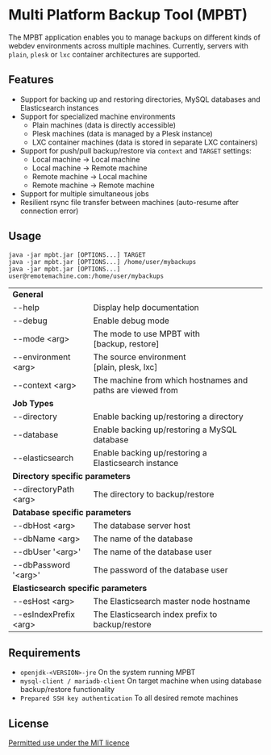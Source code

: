 # Multi Platform Backup Tool (MPBT)

The MPBT application enables you to manage backups on different kinds of webdev environments across multiple machines. Currently, servers with `plain`, `plesk` or `lxc` container architectures are supported.

## Features

- Support for backing up and restoring directories, MySQL databases and Elasticsearch instances
- Support for specialized machine environments
    - Plain machines (data is directly accessible)
    - Plesk machines (data is managed by a Plesk instance)
    - LXC container machines (data is stored in separate LXC containers)
- Support for push/pull backup/restore via `context` and `TARGET` settings:
    - Local machine → Local machine
    - Local machine → Remote machine
    - Remote machine → Local machine
    - Remote machine → Remote machine
- Support for multiple simultaneous jobs
- Resilient rsync file transfer between machines (auto-resume after connection error)

## Usage

```
java -jar mpbt.jar [OPTIONS...] TARGET
java -jar mpbt.jar [OPTIONS...] /home/user/mybackups
java -jar mpbt.jar [OPTIONS...] user@remotemachine.com:/home/user/mybackups
```

<table>
    <tr>
        <td colspan="2"><b>General</b></td>
    </tr>
    <tr>
        <td>--help</td>
        <td>Display help documentation</td>
    </tr>
    <tr>
        <td>--debug</td>
        <td>Enable debug mode</td>
    </tr>
    <tr>
        <td>--mode &lt;arg&gt;</td>
        <td>The mode to use MPBT with<br>[backup, restore]</td>
    </tr>
    <tr>
        <td>--environment &lt;arg&gt;</td>
        <td>The source environment<br>[plain, plesk, lxc]</td>
    </tr>
    <tr>
        <td>--context &lt;arg&gt;</td>
        <td>The machine from which hostnames and paths are viewed from</td>
    </tr>
    <tr>
        <td colspan="2"><b>Job Types</b></td>
    </tr>
    <tr>
        <td>--directory</td>
        <td>Enable backing up/restoring a directory</td>
    </tr>
    <tr>
        <td>--database</td>
        <td>Enable backing up/restoring a MySQL database</td>
    </tr>
    <tr>
        <td>--elasticsearch</td>
        <td>Enable backing up/restoring a Elasticsearch instance</td>
    </tr>
    <tr>
        <td colspan="2"><b>Directory specific parameters</b></td>
    </tr>
    <tr>
        <td>--directoryPath &lt;arg&gt;</td>
        <td>The directory to backup/restore</td>
    </tr>
    <tr>
        <td colspan="2"><b>Database specific parameters</b></td>
    </tr>
    <tr>
        <td>--dbHost &lt;arg&gt;</td>
        <td>The database server host</td>
    </tr>
    <tr>
        <td>--dbName &lt;arg&gt;</td>
        <td>The name of the database</td>
    </tr>
    <tr>
        <td>--dbUser '&lt;arg&gt;'</td>
        <td>The name of the database user</td>
    </tr>
    <tr>
        <td>--dbPassword '&lt;arg&gt;'</td>
        <td>The password of the database user</td>
    </tr>
    <tr>
        <td colspan="2"><b>Elasticsearch specific parameters</b></td>
    </tr>
    <tr>
        <td>--esHost &lt;arg&gt;</td>
        <td>The Elasticsearch master node hostname</td>
    </tr>
    <tr>
        <td>--esIndexPrefix &lt;arg&gt;</td>
        <td>The Elasticsearch index prefix to backup/restore</td>
    </tr>
</table>

## Requirements

- `openjdk-<VERSION>-jre` On the system running MPBT
- `mysql-client / mariadb-client` On target machine when using database backup/restore functionality
- `Prepared SSH key authentication` To all desired remote machines

## License

[Permitted use under the MIT licence](https://choosealicense.com/licenses/mit/)